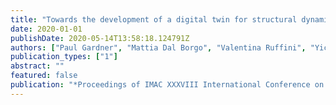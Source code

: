 ```yaml
---
title: "Towards the development of a digital twin for structural dynamics applications"
date: 2020-01-01
publishDate: 2020-05-14T13:58:18.124791Z
authors: ["Paul Gardner", "Mattia Dal Borgo", "Valentina Ruffini", "Yichen Zhu", "Aidan Hughes"]
publication_types: ["1"]
abstract: ""
featured: false
publication: "*Proceedings of IMAC XXXVIII International Conference on Modal Analysis*"
---
```


